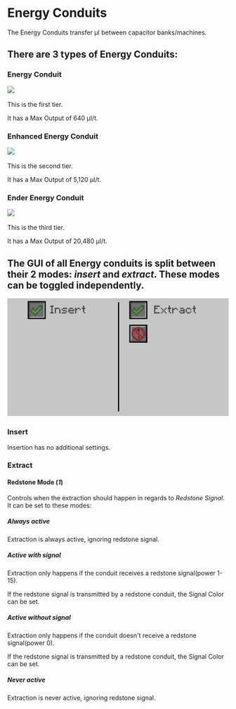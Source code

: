 # Energy Conduits

The Energy Conduits transfer µI between capacitor banks/machines.

## There are 3 types of Energy Conduits:

### Energy Conduit
![](http://loenwind.info/eio/Energy_Conduit.png)

This is the first tier.

It has a Max Output of 640 µI/t.

### Enhanced Energy Conduit
![](http://loenwind.info/eio/Enhanced_Energy_Conduit.png)

This is the second tier.

It has a Max Output of 5,120 µI/t.

### Ender Energy Conduit
![](http://loenwind.info/eio/Ender_Energy_Conduit.png)

This is the third tier.

It has a Max Output of 20,480 µI/t.

## The GUI of all Energy conduits is split between their 2 modes: *insert* and *extract*. These modes can be toggled independently.
![Energy Conduit GUI](images/GUIs/Energy-Conduit-GUI.png)

### Insert

Insertion has no additional settings.

### Extract

#### Redstone Mode (*1*)

Controls when the extraction should happen in regards to *Redstone Signal*. It can be set to these modes:

##### Always active
Extraction is always active, ignoring redstone signal.

##### Active with signal
Extraction only happens if the conduit receives a redstone signal(power 1-15).

If the redstone signal is transmitted by a redstone conduit, the Signal Color can be set.

##### Active without signal
Extraction only happens if the conduit doesn't receive a redstone signal(power 0).

If the redstone signal is transmitted by a redstone conduit, the Signal Color can be set.

##### Never active
Extraction is never active, ignoring redstone signal.
